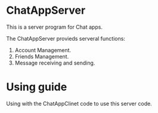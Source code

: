 # ChatAppServer

This is a server program for Chat apps.


The ChatAppServer provieds serveral functions:
1. Account Management.
2. Friends Management.
3. Message receiving and sending.

# Using guide

Using with the ChatAppClinet code to use this server code.
